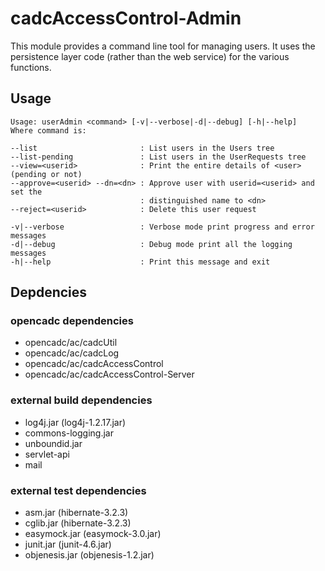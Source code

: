 # cadcAccessControl-Admin

This module provides a command line tool for managing users.  It uses the persistence layer code (rather than the web service) for the various functions.

## Usage

```
Usage: userAdmin <command> [-v|--verbose|-d|--debug] [-h|--help]
Where command is:

--list                       : List users in the Users tree
--list-pending               : List users in the UserRequests tree
--view=<userid>              : Print the entire details of <user> (pending or not)
--approve=<userid> --dn=<dn> : Approve user with userid=<userid> and set the
                             : distinguished name to <dn>
--reject=<userid>            : Delete this user request

-v|--verbose                 : Verbose mode print progress and error messages
-d|--debug                   : Debug mode print all the logging messages
-h|--help                    : Print this message and exit
```

## Depdencies

### opencadc dependencies

- opencadc/ac/cadcUtil
- opencadc/ac/cadcLog
- opencadc/ac/cadcAccessControl
- opencadc/ac/cadcAccessControl-Server

### external build dependencies
- log4j.jar (log4j-1.2.17.jar)
- commons-logging.jar
- unboundid.jar
- servlet-api
- mail

### external test dependencies
- asm.jar (hibernate-3.2.3)
- cglib.jar (hibernate-3.2.3)
- easymock.jar (easymock-3.0.jar)
- junit.jar (junit-4.6.jar)
- objenesis.jar (objenesis-1.2.jar)
